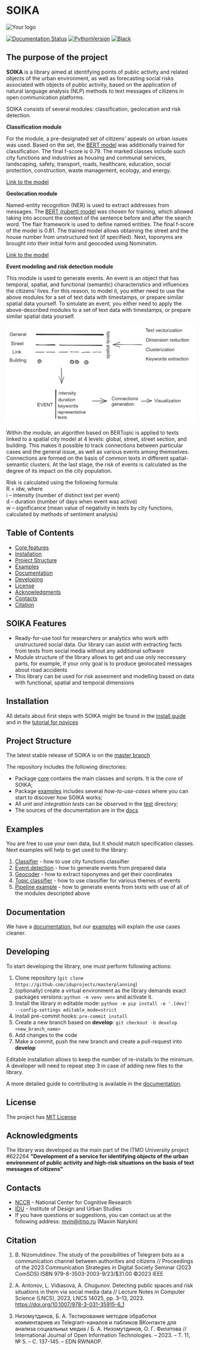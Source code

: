 # SOIKA

![Your logo](https://i.ibb.co/qBjVx8N/soika.jpg)


[![Documentation Status](https://readthedocs.org/projects/soika/badge/?version=latest)](https://soika.readthedocs.io/en/latest/?badge=latest)
[![PythonVersion](https://img.shields.io/badge/python-3.8%20%7C%203.9%20%7C%203.10-blue)](https://pypi.org/project/scikit-learn/)
[![Black](https://img.shields.io/badge/code%20style-black-000000.svg)](https://github.com/psf/black)

## The purpose of the project

**SOIKA** is a library aimed at identifying points of public activity and related objects of the urban environment, as well as forecasting social risks associated with objects of public activity, based on the application of natural language analysis (NLP) methods to text messages of citizens in open communication platforms. 

SOIKA consists of several modules: classification, geolocation and risk detection.

**Classification module**

For the module, a pre-designated set of citizens’ appeals on urban issues was used. Based on the set, the [BERT model](https://huggingface.co/cointegrated/rubert-tiny) was additionally trained for classification. The final f-score is 0.79. The marked classes include such city functions and industries as housing and communal services, landscaping, safety, transport, roads, healthcare, education, social protection, construction, waste management, ecology, and energy.

[Link to the model](https://huggingface.co/Sandrro/text_to_function_v2)

**Geolocation module**

Named-entity recognition (NER) is used to extract addresses from messages. The [BERT (rubert) model](https://huggingface.co/cointegrated/rubert-tiny) was chosen for training, which allowed taking into account the context of the sentence before and after the search word. The flair framework is used to define named entities. The final f-score of the model is 0.81. The trained model allows obtaining the street and the house number from unstructured text (if specified). Next, toponyms are brought into their initial form and geocoded using Nominatim.

[Link to the model](https://huggingface.co/Geor111y/flair-ner-addresses-extractor)

**Event modeling and risk detection module**

This module is used to generate events. An event is an object that has temporal, spatial, and functional (semantic) characteristics and influences the citizens’ lives. For this reason, to model it, you either need to use the above modules for a set of text data with timestamps, or prepare similar spatial data yourself. To simulate an event, you either need to apply the above-described modules to a set of text data with timestamps, or prepare similar spatial data yourself.

![mat](/docs/img/mathematics.png)

Within the module, an algorithm based on BERTopic is applied to texts linked to a spatial city model at 4 levels: global, street, street section, and building. This makes it possible to track connections between particular cases and the general issue, as well as various events among themselves. Connections are formed on the basis of common texts in different spatial-semantic clusters. At the last stage, the risk of events is calculated as the degree of its impact on the city population.

Risk is calculated using the following formula:  
R = idw, where  
i – intensity (number of distinct text per event)  
d – duration  (number of days when event was active)  
w – significance (mean value of negativity in texts by city functions, calculated by methods of sentiment analysis)


## Table of Contents

- [Core features](#soika-features)
- [Installation](#installation)
- [Project Structure](#project-structure)
- [Examples](#examples)
- [Documentation](#documentation)
- [Developing](#developing)
- [License](#license)
- [Acknowledgments](#acknowledgments)
- [Contacts](#contacts)
- [Citation](#citation)


## SOIKA Features

- Ready-for-use tool for researchers or analytics who work with unstructured social data. Our library can assist with extracting facts from texts from social media without any additional software
- Module structure of the library allows to get and use only neccessary parts, for example, if your only goal is to produce geolocated messages about road accidents
- This library can be used for risk assesment and modelling based on data with functional, spatial and temporal dimensions

## Installation

All details about first steps with SOIKA might be found in the [install guide](https://soika.readthedocs.io/en/latest/soika/installation.html)
and in the [tutorial for novices](https://soika.readthedocs.io/en/latest/soika/quickstart.html)

## Project Structure

The latest stable release of SOIKA is on the [master branch](https://github.com/iduprojects/SOIKA/tree/master) 

The repository includes the following directories:

* Package [core](https://github.com/iduprojects/SOIKA/tree/master/factfinder)  contains the main classes and scripts. It is the *core* of SOIKA;
* Package [examples](https://github.com/iduprojects/SOIKA/tree/master/examples) includes several *how-to-use-cases* where you can start to discover how SOIKA works;
* All *unit and integration tests* can be observed in the [test]() directory;
* The sources of the documentation are in the [docs](https://github.com/iduprojects/SOIKA/tree/master/docs) 
                                                        
## Examples
You are free to use your own data, but it should match specification classes. Next examples will help to get used to the library:

1. [Classifier](examples/classifier_example.ipynb) - how to use city functions classifier
2. [Event detection](examples/event_detection_example.ipynb) - how to generate events from prepared data
3. [Geocoder](examples/geocoder_example.ipynb) - how to extract toponymes and get their coordinates
4. [Topic classifier](examples/topic_classifier_example.ipynb) - how to use classifier for various themes of events
5. [Pipeline example](examples/pipeline_example.ipynb) - how to generate events from texts with use of all of the modules descripted above



## Documentation

We have a [documentation](https://soika.readthedocs.io/en/latest/?badge=latest), but our [examples](#examples) will explain the use cases cleaner.

## Developing

To start developing the library, one must perform following actions:

1. Clone repository (`git clone https://github.com/iduprojects/masterplanning`)
2. (optionally) create a virtual environment as the library demands exact packages versions: `python -m venv venv` and activate it.
3. Install the library in editable mode: `python -m pip install -e '.[dev]' --config-settings editable_mode=strict`
4. Install pre-commit hooks: `pre-commit install`
5. Create a new branch based on **develop**: `git checkout -b develop <new_branch_name>`
6. Add changes to the code
7. Make a commit, push the new branch and create a pull-request into **develop**

Editable installation allows to keep the number of re-installs to the minimum. A developer will need to repeat step 3 in case of adding new files to the library.

A more detailed guide to contributing is available in the [documentation](docs/source/contribution.rst).

## License

The project has [MIT License](./LICENSE)

## Acknowledgments

The library was developed as the main part of the ITMO University project #622264 **"Development of a service for identifying objects of the urban environment of public activity and high-risk situations on the basis of text messages of citizens"**


## Contacts

- [NCCR](https://actcognitive.org/o-tsentre/kontakty) - National Center for Cognitive Research
- [IDU](https://idu.itmo.ru/en/contacts/contacts.htm) - Institute of Design and Urban Studies
- If you have questions or suggestions, you can contact us at the following address: mvin@itmo.ru (Maxim Natykin)

## Citation

1. B. Nizomutdinov. The study of the possibilities of Telegram bots as a communication channel between authorities and citizens // Proceedings of the 2023 Communication Strategies in Digital Society Seminar (2023 ComSDS) ISBN 979-8-3503-2003-9/23/$31.00 ©2023 IEEE

2. A. Antonov, L. Vidiasova, A. Chugunov. Detecting public spaces and risk situations in them via social media data // Lecture Notes in Computer Science (LNCS), 2023, LNCS 14025, pp. 3–13, 2023. https://doi.org/10.1007/978-3-031-35915-6_1

3. Низомутдинов, Б. А. Тестирование методов обработки комментариев из Telegram-каналов и пабликов ВКонтакте для анализа социальных медиа / Б. А. Низомутдинов, О. Г. Филатова // International Journal of Open Information Technologies. – 2023. – Т. 11, № 5. – С. 137-145. – EDN RWNAOP.


